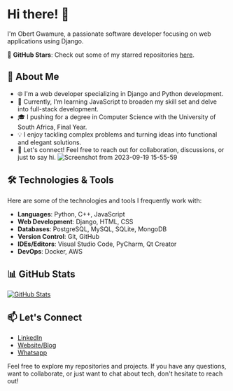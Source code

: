 # Hi there! 👋

I'm Obert Gwamure, a passionate software developer focusing on web applications using Django. 

🌟 **GitHub Stars**: Check out some of my starred repositories [here](https://github.com/obertgwamure?tab=stars).

## 💼 About Me

- 🌐 I'm a web developer specializing in Django and Python development.
- 🚀 Currently, I'm learning JavaScript to broaden my skill set and delve into full-stack development.
- 🎓 I pushing for a degree in Computer Science with the University of South Africa, Final Year.
- 💡 I enjoy tackling complex problems and turning ideas into functional and elegant solutions.
- 💬 Let's connect! Feel free to reach out for collaboration, discussions, or just to say hi.
![Screenshot from 2023-09-19 15-55-59](https://github.com/obertgwamure/obertgwamure/assets/68461572/9f908640-f1b2-4ec7-9bb1-29cb22b09e95)

## 🛠️ Technologies & Tools

Here are some of the technologies and tools I frequently work with:

- **Languages**: Python, C++, JavaScript
- **Web Development**: Django, HTML, CSS
- **Databases**: PostgreSQL, MySQL, SQLite, MongoDB
- **Version Control**: Git, GitHub
- **IDEs/Editors**: Visual Studio Code, PyCharm, Qt Creator
- **DevOps**: Docker, AWS

## 📊 GitHub Stats

[![GitHub Stats](https://github-readme-stats.vercel.app/api?username=obertgwamure&show_icons=true&theme=dark)](https://github.com/obertgwamure)

## 📫 Let's Connect

- [LinkedIn](https://www.linkedin.com/in/obert-gwamure-855602251/)
- [Website/Blog](https://obertg.com)
- [Whatsapp](https://wa.me/+27747903794)

Feel free to explore my repositories and projects. If you have any questions, want to collaborate, or just want to chat about tech, don't hesitate to reach out!
